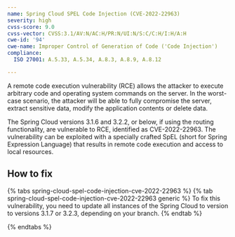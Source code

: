 ```yaml
---
name: Spring Cloud SPEL Code Injection (CVE-2022-22963)
severity: high
cvss-score: 9.0
cvss-vector: CVSS:3.1/AV:N/AC:H/PR:N/UI:N/S:C/C:H/I:H/A:H
cwe-id: '94'
cwe-name: Improper Control of Generation of Code ('Code Injection')
compliance:
  ISO 27001: A.5.33, A.5.34, A.8.3, A.8.9, A.8.12

---            
```


A remote code execution vulnerability (RCE) allows the attacker to execute arbitrary code and operating system commands on the server. In the worst-case scenario, the attacker will be able to fully compromise the server, extract sensitive data, modify the application contents or delete data.

The Spring Cloud versions 3.1.6 and 3.2.2, or below, if using the routing functionality, are vulnerable to RCE, identified as CVE-2022-22963. The vulnerability can be exploited with a specially crafted SpEL (short for Spring Expression Language) that results in remote code execution and access to local resources.

## How to fix

{% tabs spring-cloud-spel-code-injection-cve-2022-22963 %}
{% tab spring-cloud-spel-code-injection-cve-2022-22963 generic %}
To fix this vulnerability, you need to update all instances of the Spring Cloud to version to versions 3.1.7 or 3.2.3, depending on your branch.
{% endtab %}

{% endtabs %}
